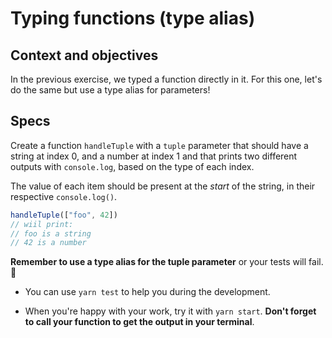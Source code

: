 # Typing functions (type alias)

## Context and objectives

In the previous exercise, we typed a function directly in it. For this one, let's do the same but use a type alias for parameters!

## Specs

Create a function `handleTuple` with a `tuple` parameter that should have a string at index 0, and a number at index 1 and that prints two different outputs with `console.log`, based on the type of each index.

The value of each item should be present at the _start_ of the string, in their respective `console.log()`.

```typescript
handleTuple(["foo", 42])
// wiil print:
// foo is a string
// 42 is a number
```

**Remember to use a type alias for the tuple parameter** or your tests will fail. 🤭

- You can use `yarn test` to help you during the development.

- When you're happy with your work, try it with `yarn start`. **Don't forget to call your function to get the output in your terminal**.
